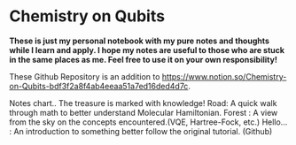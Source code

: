 # Chemistry on Qubits
__These is just my personal notebook with  my pure notes and thoughts while I learn and apply. I hope my notes are useful to those who are stuck in the same places as me. Feel free to use it on your own responsibility!__

These Github Repository is an addition to  https://www.notion.so/Chemistry-on-Qubits-bdf3f2a8f4ab4eeaa51a7ed16ded4d7c.



Notes chart..
The treasure is marked with knowledge!
Road: A quick walk through math to better understand Molecular Hamiltonian.
Forest : A view from the sky on the concepts encountered.(VQE, Hartree-Fock, etc.)
Hello... : An introduction to something better follow the original tutorial. (Github)
